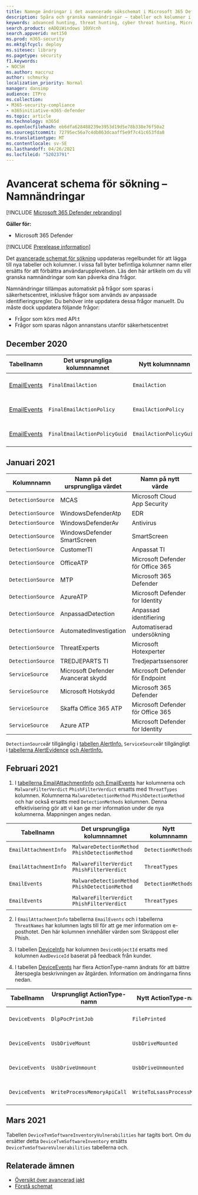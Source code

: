 ```yaml
---
title: Namnge ändringar i det avancerade sökschemat i Microsoft 365 Defender
description: Spåra och granska namnändringar – tabeller och kolumner i det avancerade sökschemat
keywords: advanced hunting, threat hunting, cyber threat hunting, Microsoft 365 Defender, microsoft 365, m365, search, query, telemetry, schema reference, kusto, table, data, naming changes, rename
search.product: eADQiWindows 10XVcnh
search.appverid: met150
ms.prod: m365-security
ms.mktglfcycl: deploy
ms.sitesec: library
ms.pagetype: security
f1.keywords:
- NOCSH
ms.author: maccruz
author: schmurky
localization_priority: Normal
manager: dansimp
audience: ITPro
ms.collection:
- M365-security-compliance
- m365initiative-m365-defender
ms.topic: article
ms.technology: m365d
ms.openlocfilehash: eb6dfa628488239e3953d19d5e78b338e76f50a2
ms.sourcegitcommit: 72795ec56a7c4db863dcaaff5e9f7c41c653fda8
ms.translationtype: MT
ms.contentlocale: sv-SE
ms.lasthandoff: 04/26/2021
ms.locfileid: "52023791"
---
```

# <a name="advanced-hunting-schema---naming-changes"></a>Avancerat schema för sökning – Namnändringar

[!INCLUDE [Microsoft 365 Defender rebranding](../includes/microsoft-defender.md)]


**Gäller för:**
- Microsoft 365 Defender

[!INCLUDE [Prerelease information](../includes/prerelease.md)]

Det [avancerade schemat för sökning](advanced-hunting-schema-tables.md) uppdateras regelbundet för att lägga till nya tabeller och kolumner. I vissa fall byter befintliga kolumner namn eller ersätts för att förbättra användarupplevelsen. Läs den här artikeln om du vill granska namnändringar som kan påverka dina frågor.

Namnändringar tillämpas automatiskt på frågor som sparas i säkerhetscentret, inklusive frågor som används av anpassade identifieringsregler. Du behöver inte uppdatera dessa frågor manuellt. Du måste dock uppdatera följande frågor:
- Frågor som körs med API:t
- Frågor som sparas någon annanstans utanför säkerhetscentret

## <a name="december-2020"></a>December 2020

| Tabellnamn | Det ursprungliga kolumnnamnet | Nytt kolumnnamn | Orsak till ändring
|--|--|--|--|
| [EmailEvents](advanced-hunting-emailevents-table.md) | `FinalEmailAction` | `EmailAction` | Feedback från kunder |
| [EmailEvents](advanced-hunting-emailevents-table.md) | `FinalEmailActionPolicy` | `EmailActionPolicy` | Feedback från kunder |
| [EmailEvents](advanced-hunting-emailevents-table.md) | `FinalEmailActionPolicyGuid` | `EmailActionPolicyGuid` | Feedback från kunder |

## <a name="january-2021"></a>Januari 2021

| Kolumnnamn | Namn på det ursprungliga värdet | Namn på nytt värde | Orsak till ändring
|--|--|--|--|
| `DetectionSource` | MCAS |    Microsoft Cloud App Security | Rebranding |
| `DetectionSource` | WindowsDefenderAtp|   EDR| Rebranding |
| `DetectionSource` | WindowsDefenderAv | Antivirus | Rebranding |
| `DetectionSource` | WindowsDefender SmartScreen |  SmartScreen | Rebranding |
| `DetectionSource` | CustomerTI |  Anpassat TI | Rebranding |
| `DetectionSource` | OfficeATP | Microsoft Defender för Office 365 | Rebranding |
| `DetectionSource` | MTP   | Microsoft 365 Defender | Rebranding |
| `DetectionSource` | AzureATP |    Microsoft Defender for Identity | Rebranding |
| `DetectionSource` | AnpassadDetection   | Anpassad identifiering | Rebranding |
| `DetectionSource` | AutomatedInvestigation |Automatiserad undersökning | Rebranding |
| `DetectionSource` | ThreatExperts | Microsoft Hotexperter | Rebranding |
| `DetectionSource` | TREDJEPARTS TI | Tredjepartssensorer | Rebranding |
| `ServiceSource` | Microsoft Defender Avancerat skydd| Microsoft Defender för Endpoint | Rebranding |
|`ServiceSource` |Microsoft Hotskydd   | Microsoft 365 Defender | Rebranding |
| `ServiceSource` | Skaffa Office 365 ATP  |Microsoft Defender för Office 365 | Rebranding |
| `ServiceSource` |Azure ATP    |Microsoft Defender for Identity | Rebranding |

`DetectionSource`är tillgänglig i [tabellen AlertInfo.](advanced-hunting-alertinfo-table.md) `ServiceSource`är tillgängligt i [tabellerna AlertEvidence](advanced-hunting-alertevidence-table.md) [och AlertInfo.](advanced-hunting-alertinfo-table.md) 

## <a name="february-2021"></a>Februari 2021

1. I [tabellerna EmailAttachmentInfo](advanced-hunting-emailattachmentinfo-table.md) [och EmailEvents](advanced-hunting-emailevents-table.md) har kolumnerna och `MalwareFilterVerdict` `PhishFilterVerdict` ersatts med `ThreatTypes` kolumnen. Kolumnerna `MalwareDetectionMethod` `PhishDetectionMethod` och har också ersatts med `DetectionMethods` kolumnen. Denna effektivisering gör att vi kan ge mer information under de nya kolumnerna. Mappningen anges nedan.

| Tabellnamn | Det ursprungliga kolumnnamnet | Nytt kolumnnamn | Orsak till ändring
|--|--|--|--|
| `EmailAttachmentInfo` | `MalwareDetectionMethod` <br> `PhishDetectionMethod` | `DetectionMethods` | Inkludera fler identifieringsmetoder |
| `EmailAttachmentInfo`  | `MalwareFilterVerdict` <br>`PhishFilterVerdict` | `ThreatTypes` | Inkludera fler hottyper |
| `EmailEvents` | `MalwareDetectionMethod` <br> `PhishDetectionMethod` | `DetectionMethods` | Inkludera fler identifieringsmetoder |
| `EmailEvents` | `MalwareFilterVerdict` <br>`PhishFilterVerdict` | `ThreatTypes` | Inkludera fler hottyper |


2. I `EmailAttachmentInfo` tabellerna `EmailEvents` och i tabellerna `ThreatNames` har kolumnen lagts till för att ge mer information om e-posthotet. Den här kolumnen innehåller värden som Skräppost eller Phish.

3. I tabellen [DeviceInfo](advanced-hunting-deviceinfo-table.md) har kolumnen `DeviceObjectId` ersatts med kolumnen `AadDeviceId` baserat på feedback från kunder.

4. I tabellen [DeviceEvents](advanced-hunting-deviceevents-table.md) har flera ActionType-namn ändrats för att bättre återspegla beskrivningen av åtgärden. Information om ändringarna finns nedan.

| Tabellnamn | Ursprungligt ActionType-namn | Nytt ActionType-namn | Orsak till ändring
|--|--|--|--|
| `DeviceEvents` | `DlpPocPrintJob` | `FilePrinted` | Feedback från kunder |
| `DeviceEvents` | `UsbDriveMount` | `UsbDriveMounted` | Feedback från kunder |
| `DeviceEvents` | `UsbDriveUnmount` | `UsbDriveUnmounted` | Feedback från kunder |
| `DeviceEvents` | `WriteProcessMemoryApiCall` | `WriteToLsassProcessMemory` | Feedback från kunder |

## <a name="march-2021"></a>Mars 2021

Tabellen `DeviceTvmSoftwareInventoryVulnerabilities` har tagits bort. Om du ersätter detta `DeviceTvmSoftwareInventory` ersätts `DeviceTvmSoftwareVulnerabilities` tabellerna och.



## <a name="related-topics"></a>Relaterade ämnen
- [Översikt över avancerad jakt](advanced-hunting-overview.md)
- [Förstå schemat](advanced-hunting-schema-tables.md)